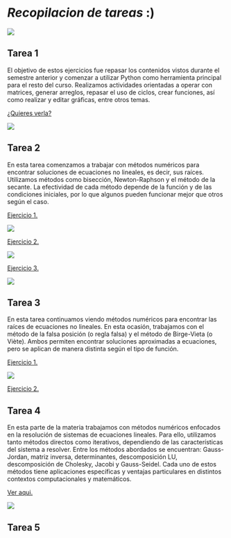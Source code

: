# ***Recopilacion de tareas*** :)

![](https://puntomedio.mx/wp-content/uploads/2018/06/Ooga-Chaka-Baby.gif)

## Tarea 1
El objetivo de estos ejercicios fue repasar los contenidos vistos durante el semestre anterior y comenzar a utilizar Python como herramienta principal para el resto del curso. Realizamos actividades orientadas a operar con matrices, generar arreglos, repasar el uso de ciclos, crear funciones, así como realizar y editar gráficas, entre otros temas.
  
  [¿Quieres verla?](https://github.com/hector200210/Proyecto-Final/blob/main/Codigos%20py/Tarea_1.ipynb)
  
  ![](https://c.tenor.com/Oi6lRUeRUbAAAAAC/tenor.gif)

## Tarea 2
En esta tarea comenzamos a trabajar con métodos numéricos para encontrar soluciones de ecuaciones no lineales, es decir, sus raíces. Utilizamos métodos como bisección, Newton-Raphson y el método de la secante. La efectividad de cada método depende de la función y de las condiciones iniciales, por lo que algunos pueden funcionar mejor que otros según el caso.

[Ejercicio 1.](https://github.com/hector200210/Proyecto-Final/blob/main/Codigos%20py/Tarea_2_E1.ipynb)

![](https://blog.espol.edu.ec/analisisnumerico/files/2017/09/Biseccion_animado.gif)


[Ejercicio 2.](https://github.com/hector200210/Proyecto-Final/blob/main/Codigos%20py/Tarea_2_E2.ipynb)

![](https://blog.espol.edu.ec/analisisnumerico/files/2017/09/NewtonRaphson_animado.gif) 


[Ejercicio 3.](https://github.com/hector200210/Proyecto-Final/blob/main/Codigos%20py/Tarea_2_E3.ipynb)

![](https://blog.espol.edu.ec/analisisnumerico/files/2017/09/SecanteMetodo_animado.gif)

## Tarea 3
En esta tarea continuamos viendo métodos numéricos para encontrar las raíces de ecuaciones no lineales. En esta ocasión, trabajamos con el método de la falsa posición (o regla falsa) y el método de Birge-Vieta (o Viète). Ambos permiten encontrar soluciones aproximadas a ecuaciones, pero se aplican de manera distinta según el tipo de función.

[Ejercicio 1.](https://github.com/hector200210/Proyecto-Final/blob/main/Codigos%20py/Tarea_3_E1.ipynb)

![](https://blog.espol.edu.ec/analisisnumerico/files/2017/10/posicionfalsa01_GIF.gif)


[Ejercicio 2.](https://github.com/hector200210/Proyecto-Final/blob/main/Codigos%20py/Tarea_3_E2.ipynb)

## Tarea 4
En esta parte de la materia trabajamos con métodos numéricos enfocados en la resolución de sistemas de ecuaciones lineales. Para ello, utilizamos tanto métodos directos como iterativos, dependiendo de las características del sistema a resolver. Entre los métodos abordados se encuentran: Gauss-Jordan, matriz inversa, determinantes, descomposición LU, descomposición de Cholesky, Jacobi y Gauss-Seidel. Cada uno de estos métodos tiene aplicaciones específicas y ventajas particulares en distintos contextos computacionales y matemáticos.

[Ver aqui.](https://github.com/hector200210/Proyecto-Final/blob/main/Codigos%20py/Tarea4.ipynb)

![](https://miro.medium.com/v2/resize:fit:1200/1*dDRXeF51Q_1ixR5Z3PhT2Q.gif)

## Tarea 5

